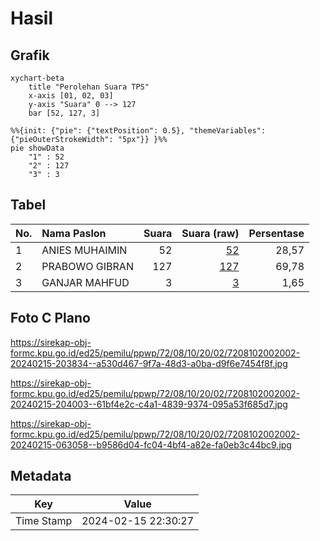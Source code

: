 # Hasil

## Grafik

```mermaid
xychart-beta
    title "Perolehan Suara TPS"
    x-axis [01, 02, 03]
    y-axis "Suara" 0 --> 127
    bar [52, 127, 3]
```

```mermaid
%%{init: {"pie": {"textPosition": 0.5}, "themeVariables": {"pieOuterStrokeWidth": "5px"}} }%%
pie showData
    "1" : 52
    "2" : 127
    "3" : 3
```

## Tabel

| No. | Nama Paslon    | Suara | Suara (raw) | Persentase |
|:--- |:-------------- | -----:| -----------:| ----------:|
| 1   | ANIES MUHAIMIN | 52    | [52][p-1]   | 28,57      |
| 2   | PRABOWO GIBRAN | 127   | [127][p-2]  | 69,78      |
| 3   | GANJAR MAHFUD  | 3     | [3][p-3]    | 1,65       |


[p-1]: https://github.com/gigit-pemilu/pemilu-2024-72-sulawesi-tengah/blob/main/pilpres/hitung-suara/sub/72-sulawesi-tengah/sub/08-parigi-moutong/sub/10-tinombo-selatan/sub/2002-sinei/sub/002-tps/sub/paslon-1.txt
[p-2]: https://github.com/gigit-pemilu/pemilu-2024-72-sulawesi-tengah/blob/main/pilpres/hitung-suara/sub/72-sulawesi-tengah/sub/08-parigi-moutong/sub/10-tinombo-selatan/sub/2002-sinei/sub/002-tps/sub/paslon-2.txt
[p-3]: https://github.com/gigit-pemilu/pemilu-2024-72-sulawesi-tengah/blob/main/pilpres/hitung-suara/sub/72-sulawesi-tengah/sub/08-parigi-moutong/sub/10-tinombo-selatan/sub/2002-sinei/sub/002-tps/sub/paslon-3.txt

## Foto C Plano

https://sirekap-obj-formc.kpu.go.id/ed25/pemilu/ppwp/72/08/10/20/02/7208102002002-20240215-203834--a530d467-9f7a-48d3-a0ba-d9f6e7454f8f.jpg

https://sirekap-obj-formc.kpu.go.id/ed25/pemilu/ppwp/72/08/10/20/02/7208102002002-20240215-204003--61bf4e2c-c4a1-4839-9374-095a53f685d7.jpg

https://sirekap-obj-formc.kpu.go.id/ed25/pemilu/ppwp/72/08/10/20/02/7208102002002-20240215-063058--b9586d04-fc04-4bf4-a82e-fa0eb3c44bc9.jpg


## Metadata

| Key        | Value               |
| ---------- | ------------------- |
| Time Stamp | 2024-02-15 22:30:27 |




